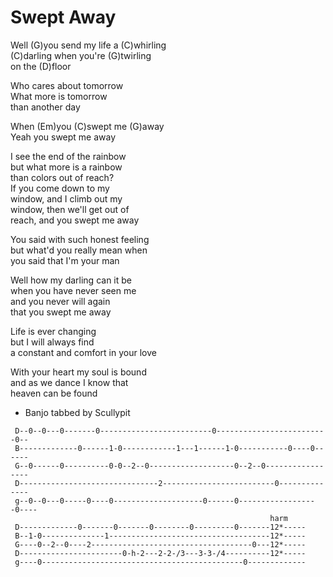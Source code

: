 # Swept Away

Well (G)you send my life a (C)whirling  
(C)darling when you're (G)twirling  
on the (D)floor  
  
Who cares about tomorrow  
What more is tomorrow  
than another day  
  
When (Em)you (C)swept me (G)away  
Yeah you swept me away  
  
I see the end of the rainbow  
but what more is a rainbow  
than colors out of reach?  
If you come down to my  
window, and I climb out my  
window, then we'll get out of  
reach, and you swept me away  
  
You said with such honest feeling  
but what'd you really mean when  
you said that I'm your man  
  
Well how my darling can it be  
when you have never seen me  
and you never will again  
that you swept me away  
  
Life is ever changing  
but I will always find  
a constant and comfort in your love  
  
With your heart my soul is bound  
and as we dance I know that  
heaven can be found  
  
  
  

  - Banjo tabbed by
Scullypit

<!-- end list -->

``` 
 D--0--0---0-------0-------------------------0-------------------------0--
 B-------------0------1-0------------1---1------1-0-----------0----0------
 G--0------0----------0-0--2--0-------------------0--2--0-----------------
 D-------------------------------2-------------------------0--------------
 g--0--0---0-----0----0--------------------0------0------------------0----
                                                          harm
 D-------------0-------0-------0--------0---------0-------12*-----
 B--1-0--------------1------------------------------------12*-----
 G----0--2--0----2------------------------------------0---12*-----
 D-----------------------0-h-2---2-2-/3---3-3-/4----------12*-----
 g----0---------------------------------------------0-------------
```
